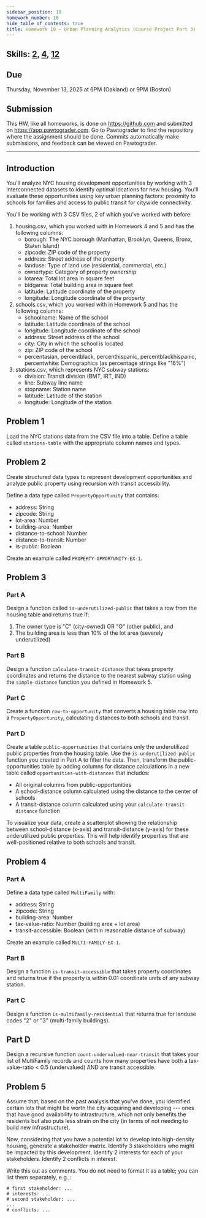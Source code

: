 ```yaml
---
sidebar_position: 10
homework_number: 10
hide_table_of_contents: true
title: Homework 10 — Urban Planning Analytics (Course Project Part 3)
---
```


## Skills: [2](</skills/#(2)>), [4](</skills/#(4)>), [12](</skills/#(12)>)

## Due

Thursday, November 13, 2025 at 6PM (Oakland) or 9PM (Boston)

## Submission

This HW, like all homeworks, is done on https://github.com and submitted on https://app.pawtograder.com. Go to Pawtograder to find the repository where the assignment should be done. Commits automatically make submissions, and feedback can be viewed on Pawtograder.

______________________________________________________________________

## Introduction

You'll analyze NYC housing development opportunities by working with 3 interconnected datasets to identify optimal locations for new housing. You'll evaluate these opportunities using key urban planning factors: proximity to schools for families and access to public transit for citywide connectivity.

You'll be working with 3 CSV files, 2 of which you've worked with before:

1. housing.csv, which you worked with in Homework 4 and 5 and has the following columns:
   - borough: The NYC borough (Manhattan, Brooklyn, Queens, Bronx, Staten Island)
   - zipcode: ZIP code of the property
   - address: Street address of the property
   - landuse: Type of land use (residential, commercial, etc.)
   - ownertype: Category of property ownership
   - lotarea: Total lot area in square feet
   - bldgarea: Total building area in square feet
   - latitude: Latitude coordinate of the property
   - longitude: Longitude coordinate of the property
2. schools.csv, which you worked with in Homework 5 and has the following columns:
   - schoolname: Name of the school
   - latitude: Latitude coordinate of the school
   - longitude: Longitude coordinate of the school
   - address: Street address of the school
   - city: City in which the school is located
   - zip: ZIP code of the school
   - percentasian, percentblack, percenthispanic, percentblackhispanic, percentwhite: Demographics (as percentage strings like "16%")
3. stations.csv, which represents NYC subway stations:
   - division: Transit division (BMT, IRT, IND)
   - line: Subway line name
   - stopname: Station name
   - latitude: Latitude of the station
   - longitude: Longitude of the station

## Problem 1

Load the NYC stations data from the CSV file into a table. Define a table called `stations-table` with the appropriate column names and types.

## Problem 2

Create structured data types to represent development opportunities and analyze public property using recursion with transit accessibility.

Define a data type called `PropertyOpportunity` that contains:

- address: String
- zipcode: String
- lot-area: Number
- building-area: Number
- distance-to-school: Number
- distance-to-transit: Number
- is-public: Boolean

Create an example called `PROPERTY-OPPORTUNITY-EX-1`.

## Problem 3

### Part A

Design a function called `is-underutilized-public` that takes a row from the housing table and returns true if:

1. The owner type is "C" (city-owned) OR "O" (other public), and
2. The building area is less than 10% of the lot area (severely underutilized)

### Part B

Design a function `calculate-transit-distance` that takes property coordinates and returns the distance to the nearest subway station using the `simple-distance` function you defined in Homework 5.

### Part C

Create a function `row-to-opportunity` that converts a housing table row into a `PropertyOpportunity`, calculating distances to both schools and transit.

### Part D

Create a table `public-opportunities` that contains only the underutilized public properties from the housing table. Use the `is-underutilized-public` function you created in Part A to filter the data. Then, transform the public-opportunities table by adding columns for distance calculations in a new table called `opportunities-with-distances` that includes:

- All original columns from public-opportunities
- A school-distance column calculated using the distance to the center of schools
- A transit-distance column calculated using your `calculate-transit-distance` function

To visualize your data, create a scatterplot showing the relationship between school-distance (x-axis) and transit-distance (y-axis) for these underutilized public properties. This will help identify properties that are well-positioned relative to both schools and transit.

## Problem 4

### Part A

Define a data type called `MultiFamily` with:

- address: String
- zipcode: String
- building-area: Number
- tax-value-ratio: Number (building area ÷ lot area)
- transit-accessible: Boolean (within reasonable distance of subway)

Create an example called `MULTI-FAMILY-EX-1`.


### Part B

Design a function `is-transit-accessible` that takes property coordinates and returns true if the property is within 0.01 coordinate units of any subway station.

### Part C

Design a function `is-multifamily-residential` that returns true for landuse codes "2" or "3" (multi-family buildings).

## Part D

Design a recursive function `count-undervalued-near-transit` that takes your list of MultiFamily records and counts how many properties have both a tax-value-ratio < 0.5 (undervalued) AND are transit accessible.

## Problem 5

Assume that, based on the past analysis that you've done, you identified certain lots that might be worth the city acquiring and developing --- ones that have good availability to intrastructure, which not only benefits the residents but also puts less strain on the city (in terms of not needing to build new infrastructure).

Now, considering that you have a potential lot to develop into high-density housing, generate a stakeholder matrix. Identify 3 stakeholders who might be impacted by this development. Identify 2 interests for each of your stakeholders. Identify 2 conflicts in interest.

Write this out as comments. You do not need to format it as a table; you can list them separately, e.g.,:

```
# first stakeholder: ...
# interests: ...
# second stakeholder: ...
...
# conflicts: ...
```

